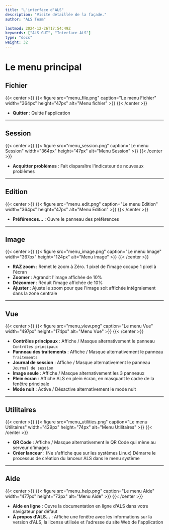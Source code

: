 ```yaml
---
title: "L'interface d'ALS"
description: "Visite détaillée de la façade."
author: "ALS Team"

lastmod: 2024-12-26T17:54:49Z
keywords: ["ALS GUI", "Interface ALS"]
type: "docs"
weight: 32
---
```


# Le menu principal

## Fichier

{{< center >}}
{{< figure src="menu_file.png" 
    caption="Le menu Fichier" 
    width="364px" 
    height="47px" 
    alt="Menu fichier" >}}
{{< /center >}}

- **Quitter** : Quitte l'application

---

## Session

{{< center >}}
{{< figure src="menu_session.png" 
    caption="Le menu Session" 
    width="364px" 
    height="47px" 
    alt="Menu Session" >}}
{{< /center >}}

- **Acquitter problèmes** : Fait disparaître l'indicateur de nouveaux problèmes 

---

## Edition

{{< center >}}
{{< figure src="menu_edit.png" 
    caption="Le menu Edition" 
    width="364px" 
    height="47px" 
    alt="Menu Edition" >}}
{{< /center >}}

- **Préférences...** : Ouvre le panneau des préférences

---

## Image

{{< center >}}
{{< figure src="menu_image.png" 
    caption="Le menu Image" 
    width="367px" 
    height="124px" 
    alt="Menu Image" >}}
{{< /center >}}

- **RAZ zoom** : Remet le zoom à Zéro. 1 pixel de l'image occupe 1 pixel à l'écran
- **Zoomer** : Agrandit l'image affichée de 10%
- **Dézoomer** : Réduit l'image affichée de 10%
- **Ajuster** : Ajuste le zoom pour que l'image soit affichée intégralement dans la zone centrale

---

## Vue

{{< center >}}
{{< figure src="menu_view.png" 
    caption="Le menu Vue" 
    width="497px" 
    height="174px" 
    alt="Menu Vue" >}}
{{< /center >}}

- **Contrôles principaux** : Affiche / Masque alternativement le panneau `Contrôles principaux`
- **Panneau des traitements** : Affiche / Masque alternativement le panneau `Traitements`
- **Journal de session** : Affiche / Masque alternativement le panneau `Journal de session`
- **Image seule** : Affiche / Masque alternativement les 3 panneaux
- **Plein écran** : Affiche ALS en plein écran, en masquant le cadre de la fenêtre principale
- **Mode nuit** : Active / Désactive alternativement le mode nuit

---

## Utilitaires

{{< center >}}
{{< figure src="menu_utilities.png" 
    caption="Le menu Utilitaires" 
    width="429px" 
    height="74px" 
    alt="Menu Utilitaires" >}}
{{< /center >}}

- **QR Code** : Affiche / Masque alternativement le QR Code qui mène au serveur d'images
- **Créer lanceur** : (Ne s'affiche que sur les systèmes Linux) Démarre le processus de création du lanceur ALS dans le menu système

---

## Aide

{{< center >}}
{{< figure src="menu_help.png" 
    caption="Le menu Aide" 
    width="477px" 
    height="73px" 
    alt="Menu Aide" >}}
{{< /center >}}

- **Aide en ligne** : Ouvre la documentation en ligne d'ALS dans votre navigateur par défaut
- **À propos d'ALS...** : Affiche une fenêtre avec les informations sur la version d'ALS, la license utilisée et 
l'adresse du site Web de l'application
